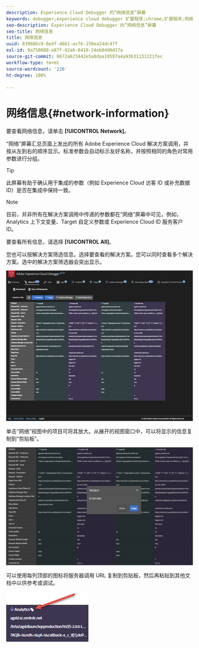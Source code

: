 ```yaml
---
description: Experience Cloud Debugger 的“网络信息”屏幕
keywords: debugger;experience cloud debugger 扩展程序;chrome;扩展程序;网络;信息
seo-description: Experience Cloud Debugger 的“网络信息”屏幕
seo-title: 网络信息
title: 网络信息
uuid: 839686c9-6e4f-4661-acf6-150ea24dc47f
exl-id: 9a758088-e87f-42a6-8410-24eb84d0d37a
source-git-commit: 8672a623442e5a0daa10597a4a93631131221fec
workflow-type: tm+mt
source-wordcount: '226'
ht-degree: 100%

---
```


# 网络信息{#network-information}

要查看网络信息，请单击 **[!UICONTROL Network]**。

“网络”屏幕汇总页面上发出的所有 Adobe Experience Cloud 解决方案调用，并按从左到右的顺序显示。标准参数会自动标示友好名称，并按照相同的角色对常用参数进行分组。

>[!TIP]
>
>此屏幕有助于确认用于集成的参数（例如 Experience Cloud 访客 ID 或补充数据 ID）是否在集成中保持一致。

>[!NOTE]
>
>目前，并非所有在解决方案调用中传递的参数都在“网络”屏幕中可见，例如，Analytics 上下文变量、Target 自定义参数或 Experience Cloud ID 服务客户 ID。

要查看所有信息，请选择 **[!UICONTROL All]**。

您也可以按解决方案筛选信息。选择要查看的解决方案。您可以同时查看多个解决方案。选中的解决方案筛选器会突出显示。

![](assets/network.jpg)

单击“网络”视图中的项目可将其放大。从展开的视图窗口中，可以将显示的信息复制到“剪贴板”。

![](assets/network-jsversion.jpg)

可以使用每列顶部的图标将服务器调用 URL 复制到剪贴板，然后再粘贴到其他文档中以供参考或调试。

![](assets/copy.jpg)
